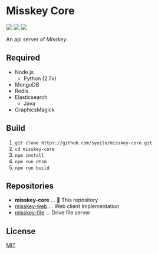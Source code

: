 Misskey Core
============

[![][travis-badge]][travis-link]
[![][dependencies-badge]][dependencies-link]
[![][mit-badge]][mit]

An api server of *Misskey*.

Required
--------
* Node.js
  * Python (2.7x)
* MongoDB
* Redis
* Elasticsearch
  * Java
* GraphicsMagick

Build
-----
1. `git clone https://github.com/syuilo/misskey-core.git`
2. `cd misskey-core`
3. `npm install`
4. `npm run dtsm`
5. `npm run build`

Repositories
------------
* **misskey-core** ... :round_pushpin: This repository
* [misskey-web](https://github.com/syuilo/misskey-web) ... Web client Implementation
* [misskey-file](https://github.com/syuilo/misskey-file) ... Drive file server

License
-------
[MIT](LICENSE)

[mit]:                http://opensource.org/licenses/MIT
[mit-badge]:          https://img.shields.io/badge/license-MIT-444444.svg?style=flat-square
[travis-link]:        https://travis-ci.org/syuilo/misskey-core
[travis-badge]:       http://img.shields.io/travis/syuilo/misskey-core.svg?style=flat-square
[dependencies-link]:  https://gemnasium.com/syuilo/misskey-core
[dependencies-badge]: https://img.shields.io/gemnasium/syuilo/misskey-core.svg?style=flat-square
